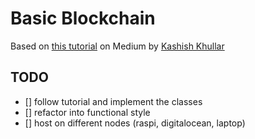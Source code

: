 # Basic Blockchain

Based on [this tutorial](https://medium.com/coinmonks/implementing-blockchain-and-cryptocurrency-with-pow-consensus-algorithm-part-1-545fb32be0c2) on Medium by [Kashish Khullar](https://medium.com/@kashishkhullar)

## TODO
- [] follow tutorial and implement the classes
- [] refactor into functional style
- [] host on different nodes (raspi, digitalocean, laptop)
